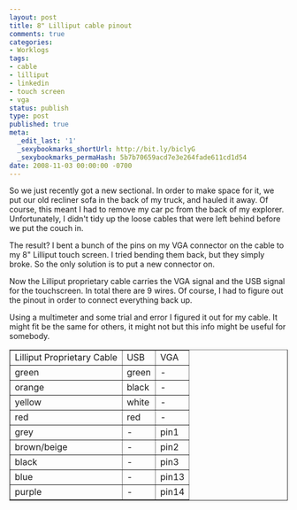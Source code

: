 ```yaml
---
layout: post
title: 8" Lilliput cable pinout
comments: true
categories:
- Worklogs
tags:
- cable
- lilliput
- linkedin
- touch screen
- vga
status: publish
type: post
published: true
meta:
  _edit_last: '1'
  _sexybookmarks_shortUrl: http://bit.ly/biclyG
  _sexybookmarks_permaHash: 5b7b70659acd7e3e264fade611cd1d54
date: 2008-11-03 00:00:00 -0700
---
```

So we just recently got a new sectional.  In order to make space for it, we put our old recliner sofa in the back of my truck, and hauled it away.  Of course, this meant I had to remove my car pc from the back of my explorer.  Unfortunately, I didn't tidy up the loose cables that were left behind before we put the couch in.

The result?  I bent a bunch of the pins on my VGA connector on the cable to my 8" Lilliput touch screen.  I tried bending them back, but they simply broke.  So the only solution is to put a new connector on.

Now the Lilliput proprietary cable carries the VGA signal and the USB signal for the touchscreen.  In total there are 9 wires.  Of course, I had to figure out the pinout in order to connect everything back up.

Using a multimeter and some trial and error I figured it out for my cable.  It might fit be the same for others, it might not but this info might be useful for somebody.

<table border="1">
  <tr>
    <td>Lilliput Proprietary Cable</td>
    <td>USB</td>
    <td>VGA</td>
  </tr>
  <tr>
    <td>green</td>
    <td>green</td>
    <td> - </td>
  </tr>
  <tr>
    <td>orange</td>
    <td>black</td>
    <td> - </td>
  </tr>
  <tr>
    <td>yellow</td>
    <td>white</td>
    <td> - </td>
  </tr>
  <tr>
    <td>red</td>
    <td>red</td>
    <td> - </td>
  </tr>
  <tr>
    <td>grey</td>
    <td> - </td>
    <td>pin1</td>
  </tr>
  <tr>
    <td>brown/beige</td>
    <td> - </td>
    <td> pin2 </td>
  </tr>
  <tr>
    <td>black</td>
    <td> - </td>
    <td>pin3</td>
  </tr>
  <tr>
    <td>blue</td>
    <td> - </td>
    <td> pin13 </td>
  </tr>
  <tr>
    <td>purple</td>
    <td> - </td>
    <td> pin14 </td>
  </tr>
</table>

